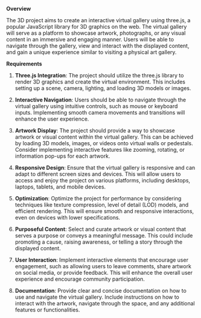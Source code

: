 **Overview**

The 3D project aims to create an interactive virtual gallery using three.js, a popular JavaScript library for 3D graphics on the web. The virtual gallery will serve as a platform to showcase artwork, photographs, or any visual content in an immersive and engaging manner. Users will be able to navigate through the gallery, view and interact with the displayed content, and gain a unique experience similar to visiting a physical art gallery.

**Requirements**

1. **Three.js Integration**: The project should utilize the three.js library to render 3D graphics and create the virtual environment. This includes setting up a scene, camera, lighting, and loading 3D models or images.

2. **Interactive Navigation**: Users should be able to navigate through the virtual gallery using intuitive controls, such as mouse or keyboard inputs. Implementing smooth camera movements and transitions will enhance the user experience.

3. **Artwork Display**: The project should provide a way to showcase artwork or visual content within the virtual gallery. This can be achieved by loading 3D models, images, or videos onto virtual walls or pedestals. Consider implementing interactive features like zooming, rotating, or information pop-ups for each artwork.

4. **Responsive Design**: Ensure that the virtual gallery is responsive and can adapt to different screen sizes and devices. This will allow users to access and enjoy the project on various platforms, including desktops, laptops, tablets, and mobile devices.

5. **Optimization**: Optimize the project for performance by considering techniques like texture compression, level of detail (LOD) models, and efficient rendering. This will ensure smooth and responsive interactions, even on devices with lower specifications.

6. **Purposeful Content**: Select and curate artwork or visual content that serves a purpose or conveys a meaningful message. This could include promoting a cause, raising awareness, or telling a story through the displayed content.

7. **User Interaction**: Implement interactive elements that encourage user engagement, such as allowing users to leave comments, share artwork on social media, or provide feedback. This will enhance the overall user experience and encourage community participation.

8. **Documentation**: Provide clear and concise documentation on how to use and navigate the virtual gallery. Include instructions on how to interact with the artwork, navigate through the space, and any additional features or functionalities.
